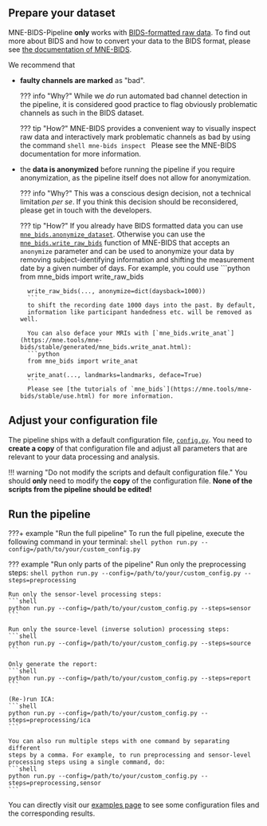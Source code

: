 Prepare your dataset
--------------------
MNE-BIDS-Pipeline **only** works with
[BIDS-formatted raw data](https://bids-specification.readthedocs.io/en/stable/). To find out
more about BIDS and how to convert your data to the BIDS format, please see
[the documentation of MNE-BIDS](https://mne.tools/mne-bids/stable/index.html).

We recommend that

- **faulty channels are marked** as "bad".

    ??? info "Why?"
        While we *do* run automated bad channel detection in the
        pipeline, it is considered good practice to flag
        obviously problematic channels as such in the BIDS dataset.

    ??? tip "How?"
        MNE-BIDS provides a convenient way to visually inspect raw data and
        interactively mark problematic channels as bad by using the command
        ```shell
        mne-bids inspect
        ```
        Please see the MNE-BIDS documentation for more information.

- the **data is anonymized** before running the pipeline if you
  require anonymization, as the pipeline itself does not allow for anonymization.

    ??? info "Why?"
        This was a conscious design decision, not a technical
        limitation *per se*. If you think this decision should be
        reconsidered, please get in touch with the developers.

    ??? tip "How?"
        If you already have BIDS formatted data you can use
        [`mne_bids.anonymize_dataset`](https://mne.tools/mne-bids/stable/generated/mne_bids.anonymize_dataset.html#mne-bids-anonymize-dataset).
        Otherwise you can use the [`mne_bids.write_raw_bids`](https://mne.tools/mne-bids/stable/generated/mne_bids.write_raw_bids.html)
        function of MNE-BIDS that accepts an `anonymize` parameter and can be used
        to anonymize your data by removing subject-identifying information and shifting
        the measurement date by a given number of days. For example, you could use
        ```python
        from mne_bids import write_raw_bids

        write_raw_bids(..., anonymize=dict(daysback=1000))
        ```
        to shift the recording date 1000 days into the past. By default,
        information like participant handedness etc. will be removed as well.

        You can also deface your MRIs with [`mne_bids.write_anat`](https://mne.tools/mne-bids/stable/generated/mne_bids.write_anat.html):
        ```python
        from mne_bids import write_anat

        write_anat(..., landmarks=landmarks, deface=True)
        ```
        Please see [the tutorials of `mne_bids`](https://mne.tools/mne-bids/stable/use.html) for more information.

Adjust your configuration file
------------------------------

The pipeline ships with a default configuration file,
[`config.py`](https://github.com/mne-tools/mne-bids-pipeline/blob/main/config.py).
You need to **create a copy** of that configuration file and adjust all
parameters that are relevant to your data processing and analysis.

!!! warning "Do not modify the scripts and default configuration file."
    You should **only** need to modify the **copy** of the configuration file.
    **None of the scripts from the pipeline should be edited!**

Run the pipeline
----------------

???+ example "Run the full pipeline"
    To run the full pipeline, execute the following command in your
    terminal:
    ```shell
    python run.py --config=/path/to/your/custom_config.py
    ```

??? example "Run only parts of the pipeline"
    Run only the preprocessing steps:
    ```shell
    python run.py --config=/path/to/your/custom_config.py --steps=preprocessing
    ```

    Run only the sensor-level processing steps:
    ```shell
    python run.py --config=/path/to/your/custom_config.py --steps=sensor
    ```

    Run only the source-level (inverse solution) processing steps:
    ```shell
    python run.py --config=/path/to/your/custom_config.py --steps=source
    ```

    Only generate the report:
    ```shell
    python run.py --config=/path/to/your/custom_config.py --steps=report
    ```

    (Re-)run ICA:
    ```shell
    python run.py --config=/path/to/your/custom_config.py --steps=preprocessing/ica
    ```

    You can also run multiple steps with one command by separating different
    steps by a comma. For example, to run preprocessing and sensor-level
    processing steps using a single command, do:
    ```shell
    python run.py --config=/path/to/your/custom_config.py --steps=preprocessing,sensor
    ```

You can directly visit our [examples page](../examples/examples.md) to see some configuration files
and the corresponding results.
